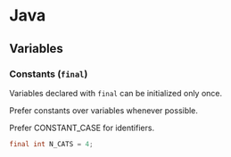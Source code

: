 # Java

## Variables

### Constants (`final`)

Variables declared with `final` can be initialized only once.

Prefer constants over variables whenever possible.

Prefer CONSTANT_CASE for identifiers.

```java
final int N_CATS = 4;
```
